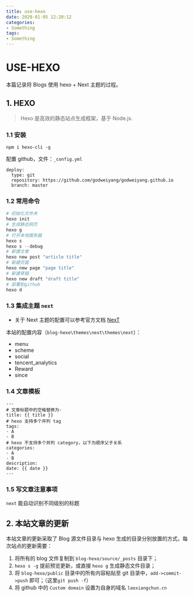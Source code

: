 ```yaml
---
title: use-hexo
date: 2020-01-05 12:20:12
categories:
- Something
tags:
- Something
---
```


# USE-HEXO

本篇记录将 Blogs 使用 hexo + Next 主题的过程。

## 1. HEXO

> Hexo 是高效的静态站点生成框架，基于 Node.js.

### 1.1 安装

`npm i hexo-cli -g`

配置 github，文件：`_config.yml`
```
deploy:
  type: git
  repository: https://github.com/godweiyang/godweiyang.github.io
  branch: master
```

### 1.2 常用命令

```python
# 初始化文件夹
hexo init
# 生成静态网页
hexo g
# 打开本地服务器
hexo s
hexo s --debug
# 新建文章
hexo new post "article title"
# 新建页面
hexo new page "page title"
# 新建草稿
hexo new draft "draft title"
# 部署到github
hexo d

```

### 1.3 集成主题 `next`

- 关于 Next 主题的配置可以参考官方文档 [NexT](http://theme-next.iissnan.com/getting-started.html)

本站的配置内容（`blog-hexo\themes\next\themes\next`）：

- menu
- scheme
- social
- tencent_analytics
- Reward
- since

### 1.4 文章模板

```
---
# 文章标题中的空格替换为-
title: {{ title }}
# hexo 支持多个并列 tag
tags:
- A
- B
# hexo 不支持多个并列 category，以下为顺序父子关系
categories:
- A
- B
description:
date: {{ date }}
---
```

### 1.5 写文章注意事项

`next` 能自动识别不同级别的标题

## 2. 本站文章的更新

本站文章的更新采取了 Blog 源文件目录与 hexo 生成的目录分别放置的方式，每次站点的更新需要：

1. 将所有的 blog 文件复制到 `blog-hexo/source/_posts` 目录下；
2. `hexo s -g` 提前预览更新，或直接 `hexo g` 生成静态文件目录；
3. 将 `blog-hexo/public` 目录中的所有内容粘贴至 git 目录中，`add->commit->push` 即可；（这里`git push -f`）
4. 将 github 中的 `Custom domain` 设置为自身的域名 `laoxiangchun.cn`
